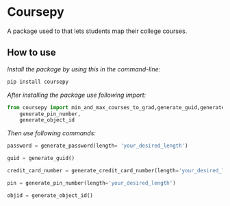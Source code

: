 # Coursepy
A package used to that lets students map their college courses.

## How to use
_Install the package by using this in the command-line:_ <br>
```sh
pip install coursepy
```
_After installing the package use following import:_ <br>

```python
from coursepy import min_and_max_courses_to_grad,generate_guid,generate_credit_card_number,
    generate_pin_number,
    generate_object_id
```
_Then use following commands:_

```python
password = generate_password(length= 'your_desired_length')

guid = generate_guid()

credit_card_number = generate_credit_card_number(length='your_desired_length')

pin = generate_pin_number(length='your_desired_length')

objid = generate_object_id()
```
